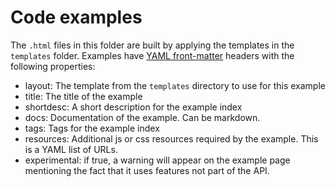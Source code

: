 # Code examples

The `.html` files in this folder are built by applying the templates in the `templates` folder. Examples have [YAML front-matter](https://metalsmith.io/) headers with the following properties:

* layout: The template from the `templates` directory to use for this example
* title: The title of the example
* shortdesc: A short description for the example index
* docs: Documentation of the example. Can be markdown.
* tags: Tags for the example index
* resources: Additional js or css resources required by the example. This is a YAML list of URLs.
* experimental: if true, a warning will appear on the example page mentioning the fact that it uses features not part of the API.
